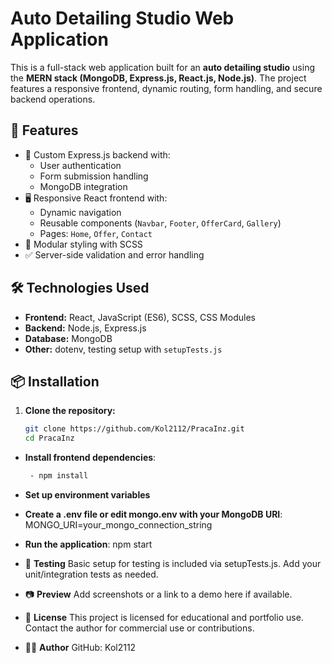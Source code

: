 # Auto Detailing Studio Web Application

This is a full-stack web application built for an **auto detailing studio** using the **MERN stack (MongoDB, Express.js, React.js, Node.js)**. The project features a responsive frontend, dynamic routing, form handling, and secure backend operations.

## 🚀 Features

- 🔧 Custom Express.js backend with:
  - User authentication
  - Form submission handling
  - MongoDB integration
- 🖥️ Responsive React frontend with:
  - Dynamic navigation
  - Reusable components (`Navbar`, `Footer`, `OfferCard`, `Gallery`)
  - Pages: `Home`, `Offer`, `Contact`
- 🎨 Modular styling with SCSS
- ✅ Server-side validation and error handling

## 🛠️ Technologies Used

- **Frontend:** React, JavaScript (ES6), SCSS, CSS Modules
- **Backend:** Node.js, Express.js
- **Database:** MongoDB
- **Other:** dotenv, testing setup with `setupTests.js`

## 📦 Installation

1. **Clone the repository:**
   ```bash
   git clone https://github.com/Kol2112/PracaInz.git
   cd PracaInz
- **Install frontend dependencies**:
  ```bash
   - npm install
- **Set up environment variables** 
- **Create a .env file or edit mongo.env with your MongoDB URI**: 
MONGO_URI=your_mongo_connection_string

- **Run the application**:
npm start

- 🧪 **Testing** 
Basic setup for testing is included via setupTests.js. Add your unit/integration tests as needed.

- 📷 **Preview** 
Add screenshots or a link to a demo here if available.

- 📄 **License** 
This project is licensed for educational and portfolio use. Contact the author for commercial use or contributions.

- 👨‍💻 **Author** 
GitHub: Kol2112
